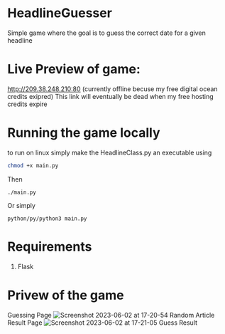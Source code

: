 # HeadlineGuesser
Simple game where the goal is to guess the correct date for a given headline

# Live Preview of game:
http://209.38.248.210:80 (currently offline becuse my free digital ocean credits exipred)
This link will eventually be dead when my free hosting credits expire

# Running the game locally
to run on linux simply make the HeadlineClass.py an executable using
```bash
chmod +x main.py
```
Then 
```
./main.py
```
Or simply
```
python/py/python3 main.py
```

# Requirements 
1. Flask


# Privew of the game
Guessing Page
![Screenshot 2023-06-02 at 17-20-54 Random Article](https://github.com/sashamorecode/HeadlineGuesser/assets/34610924/90bf3707-f264-4369-a775-03f389419e53)
Result Page
![Screenshot 2023-06-02 at 17-21-05 Guess Result](https://github.com/sashamorecode/HeadlineGuesser/assets/34610924/55c64e3f-a13b-464e-b3aa-42687589cd8f)
